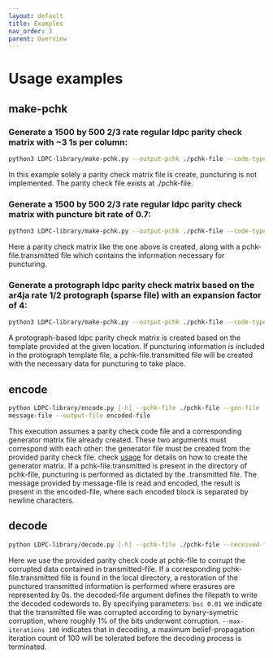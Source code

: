 ```yaml
---
layout: default
title: Examples
nav_order: 3
parent: Overview
---
```


# Usage examples

## make-pchk

### Generate a 1500 by 500 2/3 rate regular ldpc parity check matrix with ~3 1s per column:

```sh
python3 LDPC-library/make-pchk.py --output-pchk ./pchk-file --code-type regular --construction populate-columns --n-checks 500 --n-bits 1500 --ones-per-col 3
```
In this example solely a parity check matrix file is create, puncturing is not implemented. The parity check file exists at ./pchk-file.

### Generate a 1500 by 500 2/3 rate regular ldpc parity check matrix with puncture bit rate of 0.7:

```sh
python3 LDPC-library/make-pchk.py --output-pchk ./pchk-file --code-type regular --construction populate-columns --n-checks 500 --n-bits 1500 --ones-per-col 3 -f 0.7
```

Here a parity check matrix like the one above is created, along with a pchk-file.transmitted file which contains the information necessary for puncturing. 

### Generate a protograph ldpc parity check matrix based on the ar4ja rate 1/2 protograph (sparse file) with an expansion factor of 4:

```sh
python3 LDPC-library/make-pchk.py --output-pchk ./pchk-file --code-type regular --construction quasi-cyclic --protograph-file ./example-protographs/ar4ja_n_0_rate_1_2_sparse --expansion-factor 4
```

A protograph-based ldpc parity check matrix is created based on the template provided at the given location. If puncturing information is included in the protograph template file, a pchk-file.transmitted file will be created with the necessary data for puncturing to take place. 

## encode

```sh
python LDPC-library/encode.py [-h] --pchk-file ./pchk-file --gen-file ./gen-file --input-file
message-file --output-file encoded-file
```

This execution assumes a parity check code file and a corresponding generator matrix file already created. These two arguments must correspond with each other: the generator file must be created from the provided parity check file. check [usage](usage.html) for details on how to create the generator matrix. If a pchk-file.transmitted is present in the directory of pchk-file, puncturing is performed as dictated by the .transmitted file. The message provided by message-file is read and encoded, the result is present in the encoded-file, where each encoded block is separated by newline characters.

## decode

```sh
python LDPC-library/decode.py [-h] --pchk-file ./pchk-file --received-file transmitted-file --output-file decoded-file --channel bsc [--channel-parameters 0.01] [--max-iterations 100]
```

Here we use the provided parity check code at pchk-file to corrupt the corrupted data contained in transmitted-file. If a corresponding pchk-file.transmitted file is found in the local directory, a restoration of the punctured transmitted information is performed where erasures are represented by 0s. the decoded-file argument defines the filepath to write the decoded codewords to.  By specifying parameters: <code>bsc 0.01</code> we indicate that the transmitted file was corrupted according to bynary-symetric corruption, where roughly 1% of the bits underwent corruption. <code>--max-iterations 100</code> indicates that in decoding, a maximum belief-propagation iteration count of 100 will be tolerated before the decoding process is terminated. 

